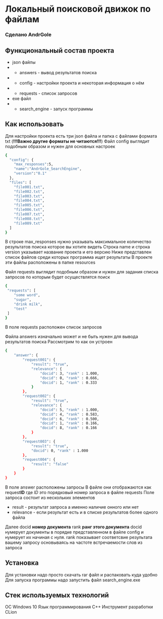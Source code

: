 # Локальный поисковой движок по файлам
### Сделано AndrGole 

## Функциональный состав проекта

- json файлы
- - answers - вывод результатов поиска
- - config - настройки проекта и некоторая информация о нём
- - requests - список запросов
- exe файл
- - search_engine - запуск программы

## Как использовать
Для настройки проекта есть три json файла и папка с файлами формата txt (**!!!Важно другие форматы не читаются!!!**)
Файл config выглядит подобным образом и нужен для основных настроек
```sh
{
  "config": {
    "max_responses":5,
    "name":"AndrGole_SearchEngine",
    "version":"0.1"
  },
  "files": [
    "file001.txt",
    "file002.txt",
    "file003.txt",
    "file004.txt",
    "file005.txt",
    "file006.txt",
    "file007.txt",
    "file008.txt",
    "file009.txt"
  ]
}
```
В строке max_responses нужно указывать максимальное количество результатов поиска которое вы хотите видеть
Строка name и строка version указывает название проекта и его версию
Ниже представлен список файлов среди которых программа ищет результаты
В проекте эти файлы расположены в папке resources

Файл requests выглядит подобным образом и нужен для задания списка запросов по которым будет осуществлятся поиск
```sh
{
 "requests": [
 	"some word",
	"sugar",
	"drink milk",
	"test"
 ]
}
```
В поле requests расположен список запросов

Файла answers изначально может и не быть нужен для вывода результатов поиска
Рассмотрим то как он устроен
```sh
{
	"answer": {
		"request001": {
			"result": "true",
			"relevance": {
				"docid": 3, "rank" : 1.000,
				"docid": 0, "rank" : 0.666,
				"docid": 1, "rank" : 0.333
			}
		},
		"request002": {
			"result": "true",
			"relevance": {
				"docid": 5, "rank" : 1.000,
				"docid": 4, "rank" : 0.583,
				"docid": 6, "rank" : 0.500,
				"docid": 1, "rank" : 0.166,
				"docid": 8, "rank" : 0.166
			}
		},
		"request003": {
			"result": "true",
			"docid": 0, "rank" : 1.000
		},
		"request004": {
			"result": "false"
		}
	}
}
```
В поле answer расположены запросы
В файле они отображаются как request**ID** где *ID* это порядковый номер запроса в файле requests
Поле запроса состоит из нескольких элементов
- result - результат запроса а именно наличие онного или нет
- relevance - если результат есть и в списке результатов более одного файла

Далее docid **номер документа** rank **ранг этого документа**
docid нумерует документы в порядке представленном в файле config и нумерует их начиная с нуля.
rank показывает соответсвие результата вашему запросу основываясь на частоте встречаемости слов из запроса

## Установка
Для установки надо просто скачать rar файл и распаковать куда удобно
Для запуска программы надо запустить файл search_engine.exe

## Стек используемых технологий
ОС Windows 10
Язык программирования C++
Инструмент разработки CLion

#
#